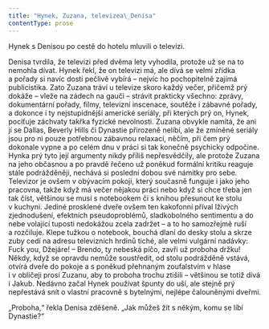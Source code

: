 ```yaml
---
title: "Hynek, Zuzana, televizea\_Denisa"
contentType: prose
---
```


Hynek s Denisou po cestě do hotelu mluvili o televizi.

  

Denisa tvrdila, že televizi před dvěma lety vyhodila, protože už se na to nemohla dívat. Hynek řekl, že on televizi má, ale dívá se velmi zřídka a pořady si navíc dosti pečlivě vybírá – nejvíc ho pochopitelně zajímá publicistika. Zato Zuzana tráví u televize skoro každý večer, přičemž prý dokáže – vleže na zádech na gauči – strávit prakticky všechno: zprávy, dokumentární pořady, filmy, televizní inscenace, soutěže i zábavné pořady, a dokonce i ty nejstupidnější americké seriály, při kterých prý on, Hynek, pociťuje záchvaty takřka fyzické nevolnosti. Zuzana obvykle namítá, že ani jí se Dallas, Beverly Hills či Dynastie přirozeně nelíbí, ale že zmíněné seriály jsou pro ni pouze potřebnou zábavnou relaxací, něčím, při čem prý dokonale vypne a po celém dnu v práci si tak konečně psychicky odpočine. Hynka prý tyto její argumenty nikdy příliš nepřesvědčily, ale protože Zuzana na jeho občasnou a po pravdě řečeno už poněkud formální kritiku reaguje stále podrážděněji, nechává si poslední dobou své námitky pro sebe. Televizor je ovšem v obývacím pokoji, který současně funguje i jako jeho pracovna, takže když má večer nějakou práci nebo když si chce třeba jen tak číst, většinou se musí s notebookem či s knihou přesunout ke stolu v kuchyni. Jediné prosklené dveře ovšem ten kakofonní příval lživých zjednodušení, efektních pseudoproblémů, sladkobolného sentimentu a do nebe volající tuposti nedokážou zcela zadržet – a to ho samozřejmě ruší a rozčiluje. Klepe tužkou o notebook, bouchá dlaní do desky stolu a skrze zuby cedí na adresu televizních hrdinů tiché, ale velmi vulgární nadávky: Fuck you, Džejáre! – Brendo, ty nebeská píčo, zavři už proboha držku! Někdy, když se opravdu nemůže soustředit, od stolu podrážděně vstává, otvírá dveře do pokoje a s poněkud přehnaným zoufalstvím v hlase i v obličeji prosí Zuzanu, aby to proboha trochu ztišili – většinou se totiž dívá i Jakub. Nedávno začal Hynek používat špunty do uší, ale stejně prý nepřestává snít o vlastní pracovně s bytelnými, nejlépe čalouněnými dveřmi.

„Proboha,“ řekla Denisa zděšeně. „Jak můžeš žít s někým, komu se líbí Dynastie?“

